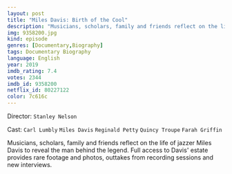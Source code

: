 ```yaml
---
layout: post
title: "Miles Davis: Birth of the Cool"
description: "Musicians, scholars, family and friends reflect on the life of jazzer Miles Davis to reveal the man behind the legend. Full access to Davis' estate provides rare footage and photos, outtakes from recording sessions and new interviews..."
img: 9358200.jpg
kind: episode
genres: [Documentary,Biography]
tags: Documentary Biography 
language: English
year: 2019
imdb_rating: 7.4
votes: 2344
imdb_id: 9358200
netflix_id: 80227122
color: 7c616c
---
```

Director: `Stanley Nelson`  

Cast: `Carl Lumbly` `Miles Davis` `Reginald Petty` `Quincy Troupe` `Farah Griffin` 

Musicians, scholars, family and friends reflect on the life of jazzer Miles Davis to reveal the man behind the legend. Full access to Davis' estate provides rare footage and photos, outtakes from recording sessions and new interviews.